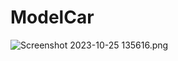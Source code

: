 # ModelCar

![Screenshot 2023-10-25 135616.png](..%2F..%2F..%2FOneDrive%2FHi%3Fnh%20a%3Fnh%2FA%3Fnh%20chu%3Fp%20ma%3Fn%20hi%3Fnh%2FScreenshot%202023-10-25%20135616.png)